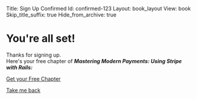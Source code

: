 Title: Sign Up Confirmed
Id: confirmed-123
Layout: book_layout
View: book
Skip_title_suffix: true
Hide_from_archive: true

# You're all set!

Thanks for signing up.<br> Here's your free chapter of ***Mastering Modern Payments: Using Stripe with Rails:***

<a href="https://d2s7foagexgnc2.cloudfront.net/files/d9ed6537b33af1b9b867/mastering-modern-payments-sample-chapter.pdf" class="btn btn-large btn-primary">Get your Free Chapter</a>

<a href="/mastering-modern-payments">Take me back</a>

<div style="padding-bottom: 2em"></div>
